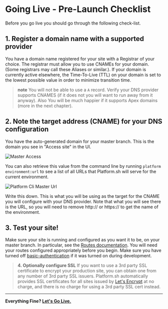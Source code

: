 # Going Live - Pre-Launch Checklist

<!-- toc -->

Before you  go live you should go through the following check-list.

## 1. Register a domain name with a supported provider
You have a domain name registered for your site with a Registrar of your choice. The registrar must allow you to use CNAMEs for your domain.  (Some registrars may call these Aliases or similar.). If your domain is currently active elsewhere, the Time-To-Live (TTL) on your domain is set to the lowest possible value in order to minimize transition time.

> **note**
> You will not be able to use a `A` record. Verify your DNS provider supports CNAMES (if it does not you will want to run away from it anyway). Also You will be much happier if it supports Apex domains (more in the next chapter).

## 2. Note the target address (CNAME) for your DNS configuration
 You have the auto-generated domain for your master branch.  This is the domain you see in "Access site" in the UI.

 ![Master Access](/images/master-access.png)

You can also retrieve this value from the command line by running `platform environment:url` to see a list of all URLs that Platform.sh will serve for the current environment.  
 
 ![Platform Cli Master Url](/images/platform-cli-master-url.png)
 
Write this down. This is what you will be using as the target for the CNAME you will configure with your DNS provider. Note that what you will see there is the URL, so you will need to remove http:// or https:// to get the name of the environment. 


## 3. Test your site!
Make sure your site is running and configured as you want it to be, on your master branch.  In particular, see the [Routes documentation](/configuration/routes.md). You will need your routes configured appropriately before you begin.  Make sure you have turned off [basic-authentication](https://docs.platform.sh/administration/web/configure-environment.html) if it was turned on during development.

> **4.  Optionally configure SSL**
> If you want to use a 3rd party SSL certificate to encrypt your production site, you can obtain one from any number of 3rd party 
> SSL issuers.  Platform.sh automatically provides SSL certificates for all sites issued by [Let's Encrypt](https://letsencrypt.org/) at no charge, and there is no charge for using a 3rd party SSL cert instead.

---

**Everything Fine? [Let's Go Live.](/golive/steps.md)**
